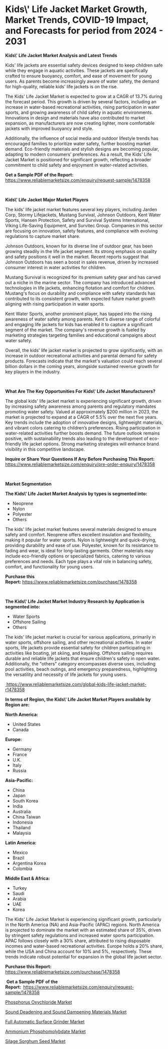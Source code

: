 <p><h1>Kids\' Life Jacket Market Growth, Market Trends, COVID-19 Impact, and Forecasts for period from 2024 - 2031</h1></p><p><strong>Kids\' Life Jacket Market Analysis and Latest Trends</strong></p>
<p><p>Kids' life jackets are essential safety devices designed to keep children safe while they engage in aquatic activities. These jackets are specifically crafted to ensure buoyancy, comfort, and ease of movement for young users. As parents become increasingly aware of water safety, the demand for high-quality, reliable kids' life jackets is on the rise.</p><p>The Kids' Life Jacket Market is expected to grow at a CAGR of 13.7% during the forecast period. This growth is driven by several factors, including an increase in water-based recreational activities, rising participation in water sports, and growing awareness of child safety in aquatic environments. Innovations in design and materials have also contributed to market expansion, as manufacturers are now creating lighter, more comfortable jackets with improved buoyancy and style.</p><p>Additionally, the influence of social media and outdoor lifestyle trends has encouraged families to prioritize water safety, further boosting market demand. Eco-friendly materials and stylish designs are becoming popular, adapting to modern consumers' preferences. As a result, the Kids' Life Jacket Market is positioned for significant growth, reflecting a broader commitment to child safety and enjoyment in water-related activities.</p></p>
<p><strong>Get a Sample PDF of the Report:&nbsp;</strong> <a href="https://www.reliablemarketsize.com/enquiry/request-sample/1478358?utm_campaign=1103&utm_medium=2&utm_source=Github&utm_content=ia&utm_term=28092024&utm_id=kids-life-jacket">https://www.reliablemarketsize.com/enquiry/request-sample/1478358</a></p>
<p>&nbsp;</p>
<p><strong>Kids\' Life Jacket Major Market Players</strong></p>
<p><p>The kids' life jacket market features several key players, including Jarden Corp, Stormy Lifejackets, Mustang Survival, Johnson Outdoors, Kent Water Sports, Hansen Protection, Safety and Survival Systems International, Viking Life-Saving Equipment, and Survitec Group. Companies in this sector are focusing on innovation, safety features, and compliance with evolving regulations to capture market share.</p><p>Johnson Outdoors, known for its diverse line of outdoor gear, has been growing steadily in the life jacket segment. Its strong emphasis on quality and safety positions it well in the market. Recent reports suggest that Johnson Outdoors has seen a boost in sales revenue, driven by increased consumer interest in water activities for children.</p><p>Mustang Survival is recognized for its premium safety gear and has carved out a niche in the marine sector. The company has introduced advanced technologies in life jackets, enhancing flotation and comfort for children. Mustang's focus on durability and compliance with safety standards has contributed to its consistent growth, with expected future market growth aligning with rising participation in water sports.</p><p>Kent Water Sports, another prominent player, has tapped into the rising awareness of water safety among parents. Kent's diverse range of colorful and engaging life jackets for kids has enabled it to capture a significant segment of the market. The company's revenue growth is fueled by marketing strategies targeting families and educational campaigns about water safety.</p><p>Overall, the kids' life jacket market is projected to grow significantly, with an increase in outdoor recreational activities and parental demand for safety products. Forecasts indicate that the market's valuation could reach several billion dollars in the coming years, alongside sustained revenue growth for key players in the industry.</p></p>
<p>&nbsp;</p>
<p><strong>What Are The Key Opportunities For Kids\' Life Jacket Manufacturers?</strong></p>
<p><p>The global kids' life jacket market is experiencing significant growth, driven by increasing safety awareness among parents and regulatory mandates promoting water safety. Valued at approximately $200 million in 2023, the market is projected to expand at a CAGR of 5.5% over the next five years. Key trends include the adoption of innovative designs, lightweight materials, and vibrant colors catering to children’s preferences. Rising participation in water-related activities further boosts demand. The future outlook remains positive, with sustainability trends also leading to the development of eco-friendly life jacket options. Strong marketing strategies will enhance brand visibility in this competitive landscape.</p></p>
<p><strong>Inquire or Share Your Questions If Any Before Purchasing This Report:</strong> <a href="https://www.reliablemarketsize.com/enquiry/pre-order-enquiry/1478358?utm_campaign=1103&utm_medium=2&utm_source=Github&utm_content=ia&utm_term=28092024&utm_id=kids-life-jacket">https://www.reliablemarketsize.com/enquiry/pre-order-enquiry/1478358</a></p>
<p>&nbsp;</p>
<p><strong>Market Segmentation</strong></p>
<p><strong>The Kids\' Life Jacket Market Analysis by types is segmented into:</strong></p>
<p><ul><li>Neoprene</li><li>Nylon</li><li>Polyester</li><li>Others</li></ul></p>
<p><p>The kids' life jacket market features several materials designed to ensure safety and comfort. Neoprene offers excellent insulation and flexibility, making it popular for water sports. Nylon is lightweight and quick-drying, providing durability and ease of use. Polyester, known for its resistance to fading and wear, is ideal for long-lasting garments. Other materials may include eco-friendly options or specialized fabrics, catering to various preferences and needs. Each type plays a vital role in balancing safety, comfort, and functionality for young users.</p></p>
<p><strong>Purchase this Report:&nbsp;</strong><a href="https://www.reliablemarketsize.com/purchase/1478358?utm_campaign=1103&utm_medium=2&utm_source=Github&utm_content=ia&utm_term=28092024&utm_id=kids-life-jacket">https://www.reliablemarketsize.com/purchase/1478358</a></p>
<p>&nbsp;</p>
<p><strong>The Kids\' Life Jacket Market Industry Research by Application is segmented into:</strong></p>
<p><ul><li>Water Sports</li><li>Offshore Sailing</li><li>Others</li></ul></p>
<p><p>The kids' life jacket market is crucial for various applications, primarily in water sports, offshore sailing, and other recreational activities. In water sports, life jackets provide essential safety for children participating in activities like boating, jet skiing, and kayaking. Offshore sailing requires durable and reliable life jackets that ensure children's safety in open water. Additionally, the "others" category encompasses diverse uses, including pool activities, beach outings, and emergency preparedness, highlighting the versatility and necessity of life jackets for young users.</p></p>
<p><a href="https://www.reliablemarketsize.com/global-kids-life-jacket-market-r1478358?utm_campaign=1103&utm_medium=2&utm_source=Github&utm_content=ia&utm_term=28092024&utm_id=kids-life-jacket">&nbsp;https://www.reliablemarketsize.com/global-kids-life-jacket-market-r1478358</a></p>
<p><strong>In terms of Region, the Kids\' Life Jacket Market Players available by Region are:</strong></p>
<p>
    <p> <strong> North America: </strong>
        <ul>
            <li>United States</li>
            <li>Canada</li>
        </ul>
        </p> 
    <p> <strong> Europe: </strong>
        <ul>
            <li>Germany</li>
            <li>France</li>
            <li>U.K.</li>
            <li>Italy</li>
            <li>Russia</li>
        </ul>
        </p> 
    <p> <strong> Asia-Pacific: </strong>
        <ul>
            <li>China</li>
            <li>Japan</li>
            <li>South Korea</li>
            <li>India</li>
            <li>Australia</li>
            <li>China Taiwan</li>
            <li>Indonesia</li>
            <li>Thailand</li>
            <li>Malaysia</li>
        </ul>
        </p> 
    <p> <strong> Latin America: </strong>
        <ul>
            <li>Mexico</li>
            <li>Brazil</li>
            <li>Argentina Korea</li>
            <li>Colombia</li>
        </ul>
        </p> 
    <p> <strong> Middle East & Africa: </strong>
        <ul>
            <li>Turkey</li>
            <li>Saudi</li>
            <li>Arabia</li>
            <li>UAE</li>
            <li>Korea</li>
        </ul>
    </p>
    </p>
<p><p>The Kids' Life Jacket Market is experiencing significant growth, particularly in the North America (NA) and Asia-Pacific (APAC) regions. North America is projected to dominate the market with an estimated share of 35%, driven by stringent safety regulations and increased water sports participation. APAC follows closely with a 30% share, attributed to rising disposable incomes and water-based recreational activities. Europe holds a 20% share, while the USA and China account for 10% and 5%, respectively. These trends indicate robust potential for expansion in the global life jacket sector.</p></p>
<p><strong>Purchase this Report: </strong><a href="https://www.reliablemarketsize.com/purchase/1478358?utm_campaign=1103&utm_medium=2&utm_source=Github&utm_content=ia&utm_term=28092024&utm_id=kids-life-jacket">https://www.reliablemarketsize.com/purchase/1478358</a></p>
<p>&nbsp;<strong>Get a Sample PDF of the Report:&nbsp;&nbsp;</strong><a href="https://www.reliablemarketsize.com/enquiry/request-sample/1478358?utm_campaign=1103&utm_medium=2&utm_source=Github&utm_content=ia&utm_term=28092024&utm_id=kids-life-jacket">https://www.reliablemarketsize.com/enquiry/request-sample/1478358</a></p>
<p><strong></strong></p>
<p><p><a href="https://www.linkedin.com/pulse/phosphorus-oxychloride-market-size-segmentation-trends-growth-analysis-zocrc?utm_campaign=1103&utm_medium=2&utm_source=Github&utm_content=ia&utm_term=28092024&utm_id=kids-life-jacket">Phosphorus Oxychloride Market</a></p><p><a href="https://issuu.com/reportprime-2/docs/sound-deadening-and-sound-dampening_3c5563bd3b3277?utm_campaign=1103&utm_medium=2&utm_source=Github&utm_content=ia&utm_term=28092024&utm_id=kids-life-jacket">Sound Deadening and Sound Dampening Materials Market</a></p><p><a href="https://github.com/gdfhhhj/Market-Research-Report-List-6/blob/main/full-automatic-surface-grinder-market.md?utm_campaign=1103&utm_medium=2&utm_source=Github&utm_content=ia&utm_term=28092024&utm_id=kids-life-jacket">Full Automatic Surface Grinder Market</a></p><p><a href="https://www.linkedin.com/pulse/market-dynamics-future-trends-global-ammonium-phosphomolybdate-ubimc?utm_campaign=1103&utm_medium=2&utm_source=Github&utm_content=ia&utm_term=28092024&utm_id=kids-life-jacket">Ammonium Phosphomolybdate Market</a></p><p><a href="https://issuu.com/reportprime-2/docs/silage-sorghum-seed-market-size-203_8a0ae2d1d01500?utm_campaign=1103&utm_medium=2&utm_source=Github&utm_content=ia&utm_term=28092024&utm_id=kids-life-jacket">Silage Sorghum Seed Market</a></p></p>